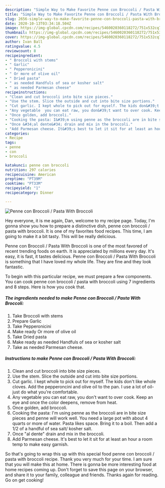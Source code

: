 ```yaml
---
description: "Simple Way to Make Favorite Penne con Broccoli / Pasta With Broccoli"
title: "Simple Way to Make Favorite Penne con Broccoli / Pasta With Broccoli"
slug: 2656-simple-way-to-make-favorite-penne-con-broccoli-pasta-with-broccoli
date: 2020-10-13T03:34:18.504Z
image: https://img-global.cpcdn.com/recipes/5460020360118272/751x532cq70/penne-con-broccoli-pasta-with-broccoli-recipe-main-photo.jpg
thumbnail: https://img-global.cpcdn.com/recipes/5460020360118272/751x532cq70/penne-con-broccoli-pasta-with-broccoli-recipe-main-photo.jpg
cover: https://img-global.cpcdn.com/recipes/5460020360118272/751x532cq70/penne-con-broccoli-pasta-with-broccoli-recipe-main-photo.jpg
author: Ivan Ball
ratingvalue: 4.5
reviewcount: 8
recipeingredient:
- " Broccoli with stems"
- " Garlic"
- " Pepperonicini"
- " Or more of olive oil"
- " Dried pasta"
- " as needed Handfuls of sea or kosher salt"
- " as needed Parmesan cheese"
recipeinstructions:
- "Clean and cut broccoli into bite size pieces."
- "Use the stem. Slice the outside and cut into bite size portions."
- "Cut garlic. I kept whole to pick out for myself. The kids don&#39;t like whole cloves. Add the pepperoncini and olive oil to the pan. I use a lot of oil- just do what you&#39;re comfortable."
- "Any vegetable  you can eat raw, you don&#39;t want to over cook. Keep an eye and once the color deepens, remove from heat."
- "Once golden, add broccoli."
- "Cooking the pasta: I&#39;m using penne as the broccoli are in bite size pieces and penne will work well. You need a large pot with about 4 quarts or more of water. Pasta likes space. Bring it to a boil. Then add a 1/2 of a handful of sea salt/ kosher salt."
- "Once &#34;al dente&#34; drain and mix in the broccoli."
- "Add Parmesan cheese. It&#39;s best to let it sit for at least an hour a room temp to make easy garnish."
categories:
- Recipe
tags:
- penne
- con
- broccoli

katakunci: penne con broccoli 
nutrition: 297 calories
recipecuisine: American
preptime: "PT39M"
cooktime: "PT33M"
recipeyield: "1"
recipecategory: Dinner

---
```



![Penne con Broccoli / Pasta With Broccoli](https://img-global.cpcdn.com/recipes/5460020360118272/751x532cq70/penne-con-broccoli-pasta-with-broccoli-recipe-main-photo.jpg)

Hey everyone, it is me again, Dan, welcome to my recipe page. Today, I'm gonna show you how to prepare a distinctive dish, penne con broccoli / pasta with broccoli. It is one of my favorites food recipes. This time, I am going to make it a bit tasty. This will be really delicious.

Penne con Broccoli / Pasta With Broccoli is one of the most favored of recent trending foods on earth. It is appreciated by millions every day. It's easy, it is fast, it tastes delicious. Penne con Broccoli / Pasta With Broccoli is something that I have loved my whole life. They are fine and they look fantastic.




To begin with this particular recipe, we must prepare a few components. You can cook penne con broccoli / pasta with broccoli using 7 ingredients and 8 steps. Here is how you cook that.

<!--inarticleads1-->

##### The ingredients needed to make Penne con Broccoli / Pasta With Broccoli:

1. Take  Broccoli with stems
1. Prepare  Garlic
1. Take  Pepperonicini
1. Make ready  Or more of olive oil
1. Take  Dried pasta
1. Make ready  as needed Handfuls of sea or kosher salt
1. Take  as needed Parmesan cheese.




<!--inarticleads2-->

##### Instructions to make Penne con Broccoli / Pasta With Broccoli:

1. Clean and cut broccoli into bite size pieces.
1. Use the stem. Slice the outside and cut into bite size portions.
1. Cut garlic. I kept whole to pick out for myself. The kids don&#39;t like whole cloves. Add the pepperoncini and olive oil to the pan. I use a lot of oil- just do what you&#39;re comfortable.
1. Any vegetable  you can eat raw, you don&#39;t want to over cook. Keep an eye and once the color deepens, remove from heat.
1. Once golden, add broccoli.
1. Cooking the pasta: I&#39;m using penne as the broccoli are in bite size pieces and penne will work well. You need a large pot with about 4 quarts or more of water. Pasta likes space. Bring it to a boil. Then add a 1/2 of a handful of sea salt/ kosher salt.
1. Once &#34;al dente&#34; drain and mix in the broccoli.
1. Add Parmesan cheese. It&#39;s best to let it sit for at least an hour a room temp to make easy garnish.




So that's going to wrap this up with this special food penne con broccoli / pasta with broccoli recipe. Thank you very much for your time. I am sure that you will make this at home. There is gonna be more interesting food at home recipes coming up. Don't forget to save this page on your browser, and share it to your family, colleague and friends. Thanks again for reading. Go on get cooking!
